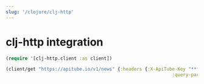 ```yaml
---
slug: '/clojure/clj-http'
---
```


# clj-http integration

```clojure
(require '[clj-http.client :as client])

(client/get "https://apitube.io/v1/news" {:headers {:X-ApiTube-Key "***KEY***"}
                                                             :query-params {:limit "250"}})
```

